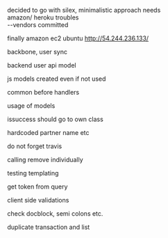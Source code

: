 decided to go with silex, minimalistic approach needs  
amazon/ heroku troubles  
--vendors committed  


finally amazon ec2 ubuntu  http://54.244.236.133/  


backbone, user sync

backend user api model

js models created even if not used

common before handlers

usage of models

issuccess should go to own class

hardcoded partner name etc

do not forget travis

calling remove individually


testing 
templating


get token from query


client side validations


check docblock,
semi colons
etc.

duplicate transaction and list